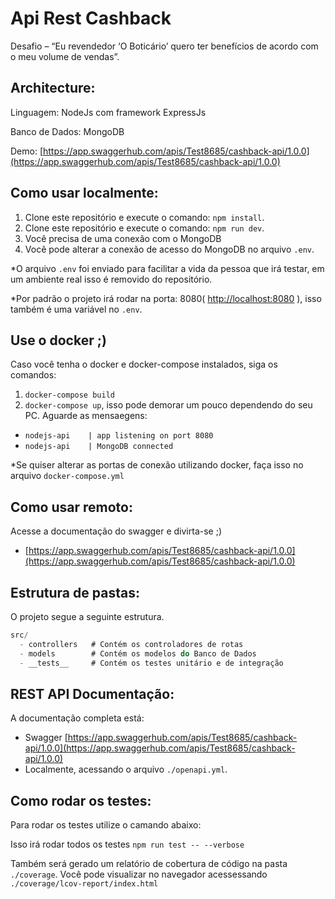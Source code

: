 # Api Rest Cashback
Desafio – “Eu revendedor ‘O Boticário’ quero ter benefícios de acordo com o meu volume de vendas”. 


## Architecture:
Linguagem: NodeJs com framework ExpressJs

Banco de Dados: MongoDB

Demo: [https://app.swaggerhub.com/apis/Test8685/cashback-api/1.0.0](https://app.swaggerhub.com/apis/Test8685/cashback-api/1.0.0)

## Como usar localmente:
1. Clone este repositório e execute o comando: ```npm install```.
2. Clone este repositório e execute o comando: ```npm run dev```.
3. Você precisa de uma conexão com o MongoDB
4. Você pode alterar a conexão de acesso do MongoDB no arquivo ```.env```.

*O arquivo ```.env``` foi enviado para facilitar a vida da pessoa que irá testar, em um ambiente real isso é removido do repositório.

*Por padrão o projeto irá rodar na porta: 8080( [http://localhost:8080](http://localhost:8080) ), isso também é uma variável no ```.env```.

## Use o docker ;)
Caso você tenha o docker e docker-compose instalados, siga os comandos:
1. ```docker-compose build```
2. ```docker-compose up```, isso pode demorar um pouco dependendo do seu PC.
Aguarde as mensaegens: 
 * ```nodejs-api    | app listening on port 8080``` 
 * ```nodejs-api    | MongoDB connected``` 

*Se quiser alterar as portas de conexão utilizando docker, faça isso no arquivo ```docker-compose.yml```

## Como usar remoto:
 Acesse a documentação do swagger e divirta-se ;)
 - [https://app.swaggerhub.com/apis/Test8685/cashback-api/1.0.0](https://app.swaggerhub.com/apis/Test8685/cashback-api/1.0.0) 

## Estrutura de pastas:
O projeto segue a seguinte estrutura.

```js
src/
  - controllers   # Contém os controladores de rotas
  - models        # Contém os modelos do Banco de Dados
  - __tests__     # Contém os testes unitário e de integração
```

## REST API Documentação:
A documentação completa está: 
 - Swagger [https://app.swaggerhub.com/apis/Test8685/cashback-api/1.0.0](https://app.swaggerhub.com/apis/Test8685/cashback-api/1.0.0)
 - Localmente, acessando o arquivo ```./openapi.yml```.

## Como rodar os testes:
Para rodar os testes utilize o camando abaixo:

Isso irá rodar todos os testes
```npm run test -- --verbose```

Também será gerado um relatório de cobertura de código na pasta ```./coverage```.
Você pode visualizar no navegador acessessando ```./coverage/lcov-report/index.html```